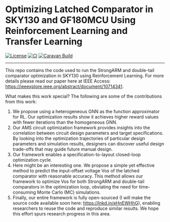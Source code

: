 # Optimizing Latched Comparator in SKY130 and GF180MCU Using Reinforcement Learning and Transfer Learning

[![License](https://img.shields.io/badge/License-Apache%202.0-blue.svg)](https://opensource.org/licenses/Apache-2.0) [![CI](https://github.com/efabless/caravel_user_project_analog/actions/workflows/user_project_ci.yml/badge.svg)](https://github.com/efabless/caravel_user_project_analog/actions/workflows/user_project_ci.yml) [![Caravan Build](https://github.com/efabless/caravel_user_project_analog/actions/workflows/caravan_build.yml/badge.svg)](https://github.com/efabless/caravel_user_project_analog/actions/workflows/caravan_build.yml)

---
This repo contains the code used to run the StrongARM and double-tail comparator optimization in SKY130 using Reinforcement Learning. For more details please read our paper here at IEEE Access: https://ieeexplore.ieee.org/abstract/document/10714341.

What makes this work special? The following are some of the contributions from this work:
1. We propose using a heterogeneous GNN as the function approximator for RL. Our optimization results show it achieves higher reward values with fewer iterations than the homogeneous GNN.
2. Our AMS circuit optimization framework provides insights into the correlation between circuit design parameters and target specifications. By looking into the optimization trajectories of particular design parameters and simulation results, designers can discover useful design trade-offs that may guide future manual design.
3. Our framework enables a specification-to-layout closed-loop optimization cycle.
4. Here might be an interesting one. We propose a simple yet effective method to predict the input-offset voltage Vos of the latched comparator with reasonable accuracy. This method allows our framework to optimize Vos for both StrongARM and double-tail comparators in the optimization loop, obviating the need for time-consuming Monte Carlo (MC) simulations.
5. Finally, our entire framework is fully open-sourced (I will make the source code available soon here: https://lnkd.in/eHnEWHhG), enabling researchers to reuse the code and reproduce similar results. We hope this effort spurs research progress in this area.
